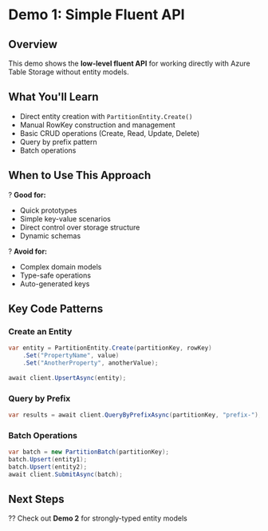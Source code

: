# Demo 1: Simple Fluent API

## Overview
This demo shows the **low-level fluent API** for working directly with Azure Table Storage without entity models.

## What You'll Learn
- Direct entity creation with `PartitionEntity.Create()`
- Manual RowKey construction and management
- Basic CRUD operations (Create, Read, Update, Delete)
- Query by prefix pattern
- Batch operations

## When to Use This Approach
? **Good for:**
- Quick prototypes
- Simple key-value scenarios
- Direct control over storage structure
- Dynamic schemas

? **Avoid for:**
- Complex domain models
- Type-safe operations
- Auto-generated keys

## Key Code Patterns

### Create an Entity
```csharp
var entity = PartitionEntity.Create(partitionKey, rowKey)
    .Set("PropertyName", value)
    .Set("AnotherProperty", anotherValue);
    
await client.UpsertAsync(entity);
```

### Query by Prefix
```csharp
var results = await client.QueryByPrefixAsync(partitionKey, "prefix-");
```

### Batch Operations
```csharp
var batch = new PartitionBatch(partitionKey);
batch.Upsert(entity1);
batch.Upsert(entity2);
await client.SubmitAsync(batch);
```

## Next Steps
?? Check out **Demo 2** for strongly-typed entity models
